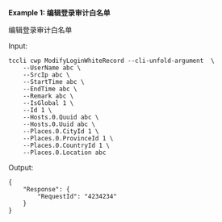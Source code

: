 **Example 1: 编辑登录审计白名单**

编辑登录审计白名单

Input: 

```
tccli cwp ModifyLoginWhiteRecord --cli-unfold-argument  \
    --UserName abc \
    --SrcIp abc \
    --StartTime abc \
    --EndTime abc \
    --Remark abc \
    --IsGlobal 1 \
    --Id 1 \
    --Hosts.0.Quuid abc \
    --Hosts.0.Uuid abc \
    --Places.0.CityId 1 \
    --Places.0.ProvinceId 1 \
    --Places.0.CountryId 1 \
    --Places.0.Location abc
```

Output: 
```
{
    "Response": {
        "RequestId": "4234234"
    }
}
```

